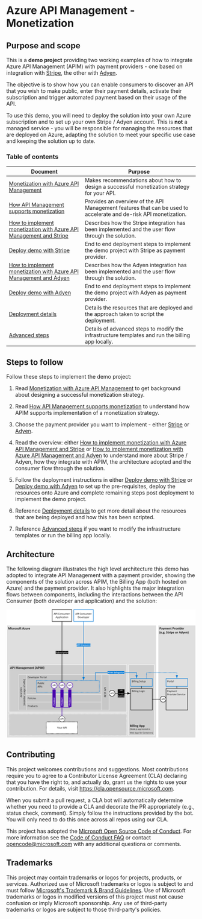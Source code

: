 # Azure API Management - Monetization

## Purpose and scope

This is a **demo project** providing two working examples of how to integrate Azure API Management (APIM) with payment providers - one based on integration with [Stripe](https://stripe.com/), the other with [Adyen](https://www.adyen.com/).

The objective is to show how you can enable consumers to discover an API that you wish to make public, enter their payment details, activate their subscription and trigger automated payment based on their usage of the API.

To use this demo, you will need to deploy the solution into your own Azure subscription and to set up your own Stripe / Adyen account.  This is **not** a managed service - you will be responsible for managing the resources that are deployed on Azure, adapting the solution to meet your specific use case and keeping the solution up to date.

### Table of contents

| Document                                                                                                | Purpose 
|---------------------------------------------------------------------------------------------------------|--------------------------------------------------------------------------------------------------------|
| [Monetization with Azure API Management](https://docs.microsoft.com/azure/api-management/monetization-overview)                   | Makes recommendations about how to design a successful monetization strategy for your API.             |
| [How API Management supports monetization](https://docs.microsoft.com/azure/api-management/monetization-support)                     | Provides an overview of the API Management features that can be used to accelerate and de-risk API monetization. |
| [How to implement monetization with Azure API Management and Stripe](./documentation/stripe-details.md) | Describes how the Stripe integration has been implemented and the user flow through the solution.      |
| [Deploy demo with Stripe](./documentation/stripe-deploy.md)                                             | End to end deployment steps to implement the demo project with Stripe as payment provider.             |
| [How to implement monetization with Azure API Management and Adyen](./documentation/adyen-details.md)   | Describes how the Adyen integration has been implemented and the user flow through the solution.       |
| [Deploy demo with Adyen](./documentation/adyen-deploy.md)                                               | End to end deployment steps to implement the demo project with Adyen as payment provider.              |
| [Deployment details](./documentation/deployment-details.md)                                             | Details the resources that are deployed and the approach taken to script the deployment.               |
| [Advanced steps](./documentation/advanced-steps.md)                                                     | Details of advanced steps to modify the infrastructure templates and run the billing app locally.      |

## Steps to follow

Follow these steps to implement the demo project:

1. Read [Monetization with Azure API Management](https://docs.microsoft.com/azure/api-management/monetization-overview) to get background about designing a successful monetization strategy.

1. Read [How API Management supports monetization](https://docs.microsoft.com/azure/api-management/monetization-support) to understand how APIM supports implementation of a monetization strategy.

1. Choose the payment provider you want to implement - either [Stripe](https://stripe.com/) or [Adyen](https://www.adyen.com/).

1. Read the overview: either [How to implement monetization with Azure API Management and Stripe](./documentation/stripe-details.md) or [How to implement monetization with Azure API Management and Adyen](./documentation/adyen-details.md) to understand more about Stripe / Adyen, how they integrate with APIM, the architecture adopted and the consumer flow through the solution.

1. Follow the deployment instructions in either [Deploy demo with Stripe](./documentation/stripe-deploy.md) or [Deploy demo with Adyen](./documentation/adyen-deploy.md) to set up the pre-requisites, deploy the resources onto Azure and complete remaining steps post deployment to implement the demo project.

1. Reference [Deployment details](./documentation/deployment-details.md) to get more detail about the resources that are being deployed and how this has been scripted.

1. Reference [Advanced steps](./documentation/advanced-steps.md) if you want to modify the infrastructure templates or run the billing app locally.

## Architecture

The following diagram illustrates the high level architecture this demo has adopted to integrate API Management with a payment provider, showing the components of the solution across APIM, the Billing App (both hosted on Azure) and the payment provider.  It also highlights the major integration flows between components, including the interactions between the API Consumer (both developer and application) and the solution:

![](documentation/architecture-overview.png)

## Contributing

This project welcomes contributions and suggestions.  Most contributions require you to agree to a
Contributor License Agreement (CLA) declaring that you have the right to, and actually do, grant us
the rights to use your contribution. For details, visit https://cla.opensource.microsoft.com.

When you submit a pull request, a CLA bot will automatically determine whether you need to provide
a CLA and decorate the PR appropriately (e.g., status check, comment). Simply follow the instructions
provided by the bot. You will only need to do this once across all repos using our CLA.

This project has adopted the [Microsoft Open Source Code of Conduct](https://opensource.microsoft.com/codeofconduct/).
For more information see the [Code of Conduct FAQ](https://opensource.microsoft.com/codeofconduct/faq/) or
contact [opencode@microsoft.com](mailto:opencode@microsoft.com) with any additional questions or comments.

## Trademarks

This project may contain trademarks or logos for projects, products, or services. Authorized use of Microsoft 
trademarks or logos is subject to and must follow 
[Microsoft's Trademark & Brand Guidelines](https://www.microsoft.com/en-us/legal/intellectualproperty/trademarks/usage/general).
Use of Microsoft trademarks or logos in modified versions of this project must not cause confusion or imply Microsoft sponsorship.
Any use of third-party trademarks or logos are subject to those third-party's policies.